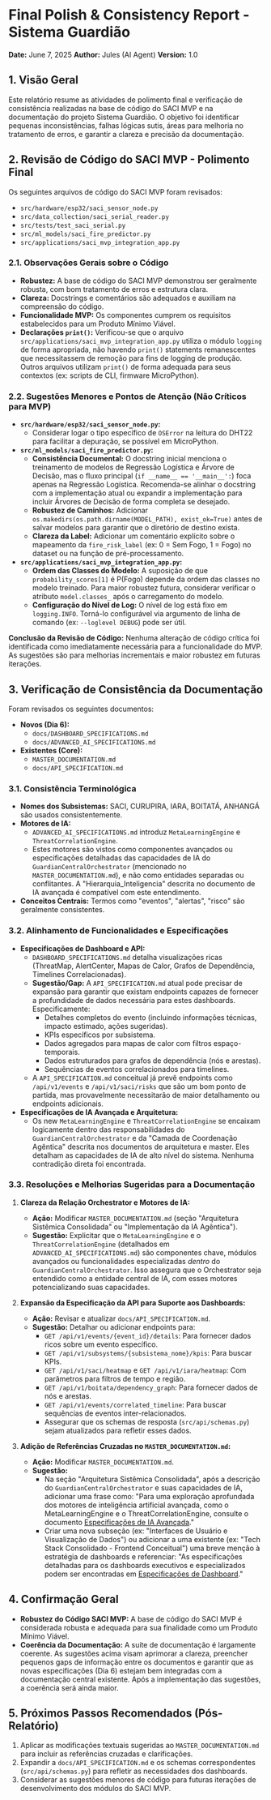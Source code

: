 # Final Polish & Consistency Report - Sistema Guardião

**Date:** June 7, 2025
**Author:** Jules (AI Agent)
**Version:** 1.0

## 1. Visão Geral

Este relatório resume as atividades de polimento final e verificação de consistência realizadas na base de código do SACI MVP e na documentação do projeto Sistema Guardião. O objetivo foi identificar pequenas inconsistências, falhas lógicas sutis, áreas para melhoria no tratamento de erros, e garantir a clareza e precisão da documentação.

## 2. Revisão de Código do SACI MVP - Polimento Final

Os seguintes arquivos de código do SACI MVP foram revisados:

- `src/hardware/esp32/saci_sensor_node.py`
- `src/data_collection/saci_serial_reader.py`
- `src/tests/test_saci_serial.py`
- `src/ml_models/saci_fire_predictor.py`
- `src/applications/saci_mvp_integration_app.py`

### 2.1. Observações Gerais sobre o Código

- **Robustez:** A base de código do SACI MVP demonstrou ser geralmente robusta, com bom tratamento de erros e estrutura clara.
- **Clareza:** Docstrings e comentários são adequados e auxiliam na compreensão do código.
- **Funcionalidade MVP:** Os componentes cumprem os requisitos estabelecidos para um Produto Mínimo Viável.
- **Declarações `print()`:** Verificou-se que o arquivo `src/applications/saci_mvp_integration_app.py` utiliza o módulo `logging` de forma apropriada, não havendo `print()` statements remanescentes que necessitassem de remoção para fins de logging de produção. Outros arquivos utilizam `print()` de forma adequada para seus contextos (ex: scripts de CLI, firmware MicroPython).

### 2.2. Sugestões Menores e Pontos de Atenção (Não Críticos para MVP)

- **`src/hardware/esp32/saci_sensor_node.py`:**
    - Considerar logar o tipo específico de `OSError` na leitura do DHT22 para facilitar a depuração, se possível em MicroPython.
- **`src/ml_models/saci_fire_predictor.py`:**
    - **Consistência Documental:** O docstring inicial menciona o treinamento de modelos de Regressão Logística e Árvore de Decisão, mas o fluxo principal (`if __name__ == '__main__':`) foca apenas na Regressão Logística. Recomenda-se alinhar o docstring com a implementação atual ou expandir a implementação para incluir Árvores de Decisão de forma completa se desejado.
    - **Robustez de Caminhos:** Adicionar `os.makedirs(os.path.dirname(MODEL_PATH), exist_ok=True)` antes de salvar modelos para garantir que o diretório de destino exista.
    - **Clareza da Label:** Adicionar um comentário explícito sobre o mapeamento da `fire_risk_label` (ex: 0 = Sem Fogo, 1 = Fogo) no dataset ou na função de pré-processamento.
- **`src/applications/saci_mvp_integration_app.py`:**
    - **Ordem das Classes do Modelo:** A suposição de que `probability_scores[1]` é P(Fogo) depende da ordem das classes no modelo treinado. Para maior robustez futura, considerar verificar o atributo `model.classes_` após o carregamento do modelo.
    - **Configuração do Nível de Log:** O nível de log está fixo em `logging.INFO`. Torná-lo configurável via argumento de linha de comando (ex: `--loglevel DEBUG`) pode ser útil.

**Conclusão da Revisão de Código:** Nenhuma alteração de código crítica foi identificada como imediatamente necessária para a funcionalidade do MVP. As sugestões são para melhorias incrementais e maior robustez em futuras iterações.

## 3. Verificação de Consistência da Documentação

Foram revisados os seguintes documentos:

- **Novos (Dia 6):**
    - `docs/DASHBOARD_SPECIFICATIONS.md`
    - `docs/ADVANCED_AI_SPECIFICATIONS.md`
- **Existentes (Core):**
    - `MASTER_DOCUMENTATION.md`
    - `docs/API_SPECIFICATION.md`

### 3.1. Consistência Terminológica

- **Nomes dos Subsistemas:** SACI, CURUPIRA, IARA, BOITATÁ, ANHANGÁ são usados consistentemente.
- **Motores de IA:**
    - `ADVANCED_AI_SPECIFICATIONS.md` introduz `MetaLearningEngine` e `ThreatCorrelationEngine`.
    - Estes motores são vistos como componentes avançados ou especificações detalhadas das capacidades de IA do `GuardianCentralOrchestrator` (mencionado no `MASTER_DOCUMENTATION.md`), e não como entidades separadas ou conflitantes. A "Hierarquia_Inteligencia" descrita no documento de IA avançada é compatível com este entendimento.
- **Conceitos Centrais:** Termos como "eventos", "alertas", "risco" são geralmente consistentes.

### 3.2. Alinhamento de Funcionalidades e Especificações

- **Especificações de Dashboard e API:**
    - `DASHBOARD_SPECIFICATIONS.md` detalha visualizações ricas (ThreatMap, AlertCenter, Mapas de Calor, Grafos de Dependência, Timelines Correlacionadas).
    - **Sugestão/Gap:** A `API_SPECIFICATION.md` atual pode precisar de expansão para garantir que existam endpoints capazes de fornecer a profundidade de dados necessária para estes dashboards. Especificamente:
        - Detalhes completos do evento (incluindo informações técnicas, impacto estimado, ações sugeridas).
        - KPIs específicos por subsistema.
        - Dados agregados para mapas de calor com filtros espaço-temporais.
        - Dados estruturados para grafos de dependência (nós e arestas).
        - Sequências de eventos correlacionados para timelines.
    - A `API_SPECIFICATION.md` conceitual já prevê endpoints como `/api/v1/events` e `/api/v1/saci/risks` que são um bom ponto de partida, mas provavelmente necessitarão de maior detalhamento ou endpoints adicionais.
- **Especificações de IA Avançada e Arquitetura:**
    - Os new `MetaLearningEngine` e `ThreatCorrelationEngine` se encaixam logicamente dentro das responsabilidades do `GuardianCentralOrchestrator` e da "Camada de Coordenação Agêntica" descrita nos documentos de arquitetura e master. Eles detalham as capacidades de IA de alto nível do sistema. Nenhuma contradição direta foi encontrada.

### 3.3. Resoluções e Melhorias Sugeridas para a Documentação

1.  **Clareza da Relação Orchestrator e Motores de IA:**
    - **Ação:** Modificar `MASTER_DOCUMENTATION.md` (seção "Arquitetura Sistêmica Consolidada" ou "Implementação da IA Agêntica").
    - **Sugestão:** Explicitar que o `MetaLearningEngine` e o `ThreatCorrelationEngine` (detalhados em `ADVANCED_AI_SPECIFICATIONS.md`) são componentes chave, módulos avançados ou funcionalidades especializadas *dentro* do `GuardianCentralOrchestrator`. Isso assegura que o Orchestrator seja entendido como a entidade central de IA, com esses motores potencializando suas capacidades.

2.  **Expansão da Especificação da API para Suporte aos Dashboards:**
    - **Ação:** Revisar e atualizar `docs/API_SPECIFICATION.md`.
    - **Sugestão:** Detalhar ou adicionar endpoints para:
        - `GET /api/v1/events/{event_id}/details`: Para fornecer dados ricos sobre um evento específico.
        - `GET /api/v1/subsystems/{subsistema_nome}/kpis`: Para buscar KPIs.
        - `GET /api/v1/saci/heatmap` e `GET /api/v1/iara/heatmap`: Com parâmetros para filtros de tempo e região.
        - `GET /api/v1/boitata/dependency_graph`: Para fornecer dados de nós e arestas.
        - `GET /api/v1/events/correlated_timeline`: Para buscar sequências de eventos inter-relacionados.
        - Assegurar que os schemas de resposta (`src/api/schemas.py`) sejam atualizados para refletir esses dados.

3.  **Adição de Referências Cruzadas no `MASTER_DOCUMENTATION.md`:**
    - **Ação:** Modificar `MASTER_DOCUMENTATION.md`.
    - **Sugestão:**
        - Na seção "Arquitetura Sistêmica Consolidada", após a descrição do `GuardianCentralOrchestrator` e suas capacidades de IA, adicionar uma frase como: "Para uma exploração aprofundada dos motores de inteligência artificial avançada, como o MetaLearningEngine e o ThreatCorrelationEngine, consulte o documento [Especificações de IA Avançada](./docs/ADVANCED_AI_SPECIFICATIONS.md)."
        - Criar uma nova subseção (ex: "Interfaces de Usuário e Visualização de Dados") ou adicionar a uma existente (ex: "Tech Stack Consolidado - Frontend Conceitual") uma breve menção à estratégia de dashboards e referenciar: "As especificações detalhadas para os dashboards executivos e especializados podem ser encontradas em [Especificações de Dashboard](./docs/DASHBOARD_SPECIFICATIONS.md)."

## 4. Confirmação Geral

- **Robustez do Código SACI MVP:** A base de código do SACI MVP é considerada robusta e adequada para sua finalidade como um Produto Mínimo Viável.
- **Coerência da Documentação:** A suíte de documentação é largamente coerente. As sugestões acima visam aprimorar a clareza, preencher pequenos gaps de informação entre os documentos e garantir que as novas especificações (Dia 6) estejam bem integradas com a documentação central existente. Após a implementação das sugestões, a coerência será ainda maior.

## 5. Próximos Passos Recomendados (Pós-Relatório)

1.  Aplicar as modificações textuais sugeridas ao `MASTER_DOCUMENTATION.md` para incluir as referências cruzadas e clarificações.
2.  Expandir a `docs/API_SPECIFICATION.md` e os schemas correspondentes (`src/api/schemas.py`) para refletir as necessidades dos dashboards.
3.  Considerar as sugestões menores de código para futuras iterações de desenvolvimento dos módulos do SACI MVP.
